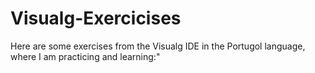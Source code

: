 # Visualg-Exercicises
Here are some exercises from the Visualg IDE in the Portugol language, where I am practicing and learning:"
